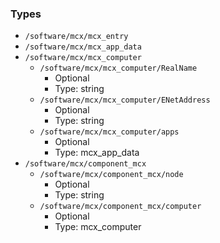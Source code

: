 
### Types

 - `/software/mcx/mcx_entry`
 - `/software/mcx/mcx_app_data`
 - `/software/mcx/mcx_computer`
    - `/software/mcx/mcx_computer/RealName`
        - Optional
        - Type: string
    - `/software/mcx/mcx_computer/ENetAddress`
        - Optional
        - Type: string
    - `/software/mcx/mcx_computer/apps`
        - Optional
        - Type: mcx_app_data
 - `/software/mcx/component_mcx`
    - `/software/mcx/component_mcx/node`
        - Optional
        - Type: string
    - `/software/mcx/component_mcx/computer`
        - Optional
        - Type: mcx_computer
